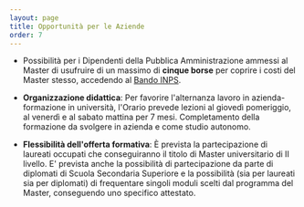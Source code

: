 ```yaml
---
layout: page
title: Opportunità per le Aziende
order: 7
---
```


* Possibilità per i Dipendenti della Pubblica Amministrazione ammessi al Master di usufruire di un massimo di **cinque borse** per coprire i costi del Master stesso, accedendo al [Bando INPS](/bandi/INPS_Bando_Master_universitari_Executive_2016-2017_borse.pdf).

* **Organizzazione didattica**: Per favorire l'alternanza lavoro in azienda-formazione in università, 
l'Orario prevede lezioni al giovedì pomeriggio, al venerdì e al sabato mattina per 7 mesi. 
Completamento della formazione da svolgere in azienda e come studio autonomo.

* **Flessibilità dell'offerta formativa**: È prevista la partecipazione di laureati occupati che conseguiranno il titolo di Master universitario di II livello. E' prevista anche la possibilità di partecipazione da parte di diplomati di Scuola Secondaria Superiore e la possibilità (sia per laureati sia per diplomati) di frequentare singoli moduli scelti dal programma del Master, conseguendo uno specifico attestato. 
